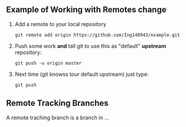 ## Example of Working with Remotes change

1. Add a remote to your local repository
   ```
   git remote add origin https://github.com/Ing140943/example.git
   ```


2. Push some work **and** tall git to use this as "default" **upstream** repository:
   ```
   git push -u origin master
   ```
 
 3. Next time (git knowss tour default upstream) just type:
    ```
    git push
    ```
  
 ## Remote Tracking Branches
 A remote traching branch is a branch in ...
 
